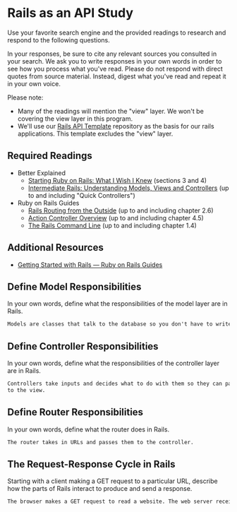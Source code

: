 # Rails as an API Study

Use your favorite search engine and the provided readings to research and
respond to the following questions.

In your responses, be sure to cite any relevant sources you consulted in your
search. We ask you to write responses in your own words in order to see how you
process what you've read. Please do not respond with direct quotes from source
material. Instead, digest what you've read and repeat it in your own voice.

Please note:

-   Many of the readings will mention the "view" layer. We won't be covering the
    view layer in this program.
-   We'll use our [Rails API Template](https://github.com/ga-wdi-boston/rails-api-template)
    repository as the basis for our rails applications.
    This template excludes the "view" layer.

## Required Readings

-   Better Explained
    -   [Starting Ruby on Rails: What I Wish I Knew](http://betterexplained.com/articles/starting-ruby-on-rails-what-i-wish-i-knew/)
        (sections 3 and 4)
    -   [Intermediate Rails: Understanding Models, Views and Controllers](http://betterexplained.com/articles/intermediate-rails-understanding-models-views-and-controllers/)
        (up to and including "Quick Controllers")
-   Ruby on Rails Guides
    -   [Rails Routing from the Outside](http://guides.rubyonrails.org/routing.html)
        (up to and including chapter 2.6)
    -   [Action Controller Overview](http://guides.rubyonrails.org/action_controller_overview.html)
        (up to and including chapter 4.5)
    -   [The Rails Command Line](http://guides.rubyonrails.org/command_line.html)
        (up to and including chapter 1.4)

## Additional Resources

-   [Getting Started with Rails — Ruby on Rails Guides](http://guides.rubyonrails.org/getting_started.html)

## Define Model Responsibilities

In your own words, define what the responsibilities of the model layer are in
Rails.

```md
Models are classes that talk to the database so you don't have to write SQL.
```

## Define Controller Responsibilities

In your own words, define what the responsibilities of the controller layer are
in Rails.

```md
Controllers take inputs and decides what to do with them so they can pass outputs
to the view.
```

## Define Router Responsibilities

In your own words, define what the router does in Rails.

```md
The router takes in URLs and passes them to the controller.
```

## The Request-Response Cycle in Rails

Starting with a client making a GET request to a particular URL, describe how
the parts of Rails interact to produce and send a response.

```md
The browser makes a GET request to read a website. The web server receives that request and uses a router to point it to a controller. The server uses the dispatcher to create a new controller. The controller will ask a model to get the website. The model will talk to the database and get that website. The model passes that information back to the controller. The controller sends the response body and metadata back to the web server, and then relays that message back to the client. 
```
